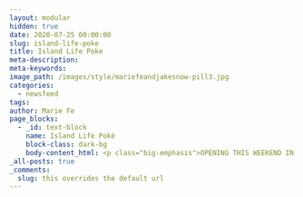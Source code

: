 ```yaml
---
layout: modular
hidden: true
date: 2020-07-25 00:00:00
slug: island-life-poke
title: Island Life Poke
meta-description:
meta-keywords:
image_path: /images/style/mariefeandjakesnow-pill3.jpg
categories:
  - newsfeed
tags:
author: Marie Fe
page_blocks:
  - _id: text-block
    name: Island Life Pokè
    block-class: dark-bg
    body-content_html: <p class="big-emphasis">OPENING THIS WEEKEND IN PADANG PADANG</p>
_all-posts: true
_comments:
  slug: this overrides the default url
---
```

